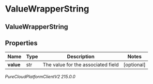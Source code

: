 # ValueWrapperString

## ValueWrapperString

## Properties

|Name | Type | Description | Notes|
|------------ | ------------- | ------------- | -------------|
| **value** | str | The value for the associated field | [optional] |



_PureCloudPlatformClientV2 215.0.0_
